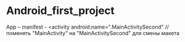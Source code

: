 # Android_first_project
App – manifest - <activity
android:name=".MainActivitySecond" // поменять "MainActivity" на "MainActivitySecond" для смены макета
</activity>
